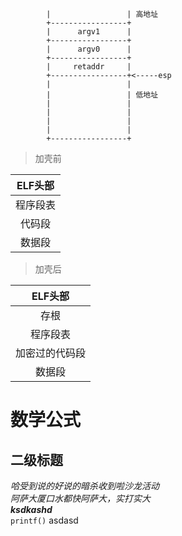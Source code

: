  
            |                 | 高地址
            +-----------------+ 
            |      argv1      | 
            +-----------------+  
            |      argv0      |
            +-----------------+
            |     retaddr     |
            +-----------------+<-----esp
            |                 |
            |                 | 低地址
            |                 |
            |                 |
            |                 |
            |                 |
            +-----------------+

>加壳前

| ELF头部     |                 
|:--:|
| 程序段表 |
|代码段 |
|数据段 |   




>加壳后

| ELF头部 |                 
|:--:|
|存根|
| 程序段表 |
|加密过的代码段 |
|数据段 |

数学公式
========
二级标题
-------
*哈受到说的好说的暗杀收到啦沙龙活动*  
_阿萨大厦口水都快阿萨大，实打实大_  
***ksdkashd***  
`printf()`
asdasd
